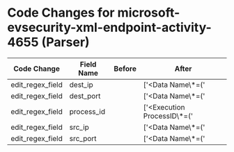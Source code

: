 # Code Changes for microsoft-evsecurity-xml-endpoint-activity-4655 (Parser)

| Code Change | Field Name | Before | After |
|-------------|------------|--------|-------|
| edit_regex_field | dest_ip |  | ['<Data Name\\*=(\'|")RemoteAddress(\'|")>({dest_ip}((([0-9a-fA-F.]{0,4}):{1,2}){1,7}([0-9a-fA-F]){0,4})|(((25[0-5]|(2[0-4]|1\d|[0-9]|)\d)\.?\b){4}))(:({dest_port}\d+))?'] |
| edit_regex_field | dest_port |  | ['<Data Name\\*=(\'|")RemoteAddress(\'|")>({dest_ip}((([0-9a-fA-F.]{0,4}):{1,2}){1,7}([0-9a-fA-F]){0,4})|(((25[0-5]|(2[0-4]|1\d|[0-9]|)\d)\.?\b){4}))(:({dest_port}\d+))?'] |
| edit_regex_field | process_id |  | ['<Execution ProcessID\\*=(\'|")({process_id}\d+)'] |
| edit_regex_field | src_ip |  | ['<Data Name\\*=(\'|")LocalAddress(\'|")>({src_ip}((([0-9a-fA-F.]{0,4}):{1,2}){1,7}([0-9a-fA-F]){0,4})|(((25[0-5]|(2[0-4]|1\d|[0-9]|)\d)\.?\b){4}))(:({src_port}\d+))?'] |
| edit_regex_field | src_port |  | ['<Data Name\\*=(\'|")LocalAddress(\'|")>({src_ip}((([0-9a-fA-F.]{0,4}):{1,2}){1,7}([0-9a-fA-F]){0,4})|(((25[0-5]|(2[0-4]|1\d|[0-9]|)\d)\.?\b){4}))(:({src_port}\d+))?'] |
